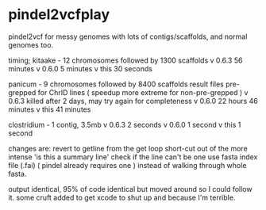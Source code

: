 # pindel2vcfplay

pindel2vcf for messy genomes with lots of contigs/scaffolds, and normal genomes too.

timing;
  kitaake - 12 chromosomes followed by 1300 scaffolds
   v 0.6.3  56 minutes
   v 0.6.0   5 minutes
   v this   30 seconds

  panicum - 9 chromosomes followed by 8400 scaffolds
   result files pre-grepped for ChrID lines ( speedup more extreme for non-pre-grepped )
   v 0.6.3  killed after 2 days, may try again for completeness
   v 0.6.0  22 hours 46 minutes
   v this   41 minutes

  clostridium - 1 contig, 3.5mb
   v 0.6.3 2 seconds
   v 0.6.0 1 second
   v this  1 second

changes are:
  revert to getline from the get loop
  short-cut out of the more intense 'is this a summary line' check if the line can't be one
  use fasta index file (.fai) ( pindel already requires one ) instead of walking through whole fasta.
 
 output identical, 95% of code identical but moved around so I could follow it.
 some cruft added to get xcode to shut up and because I'm terrible.
